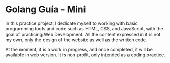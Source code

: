 
# Golang Guía - Mini

In this practice project, I dedicate myself to working with basic programming tools and code such as HTML, CSS, and JavaScript, with the goal of practicing Web Development. All the content expressed in it is not my own, only the design of the website as well as the written code.

At the moment, it is a work in progress, and once completed, it will be available in web version. It is non-profit, only intended as a coding practice.

